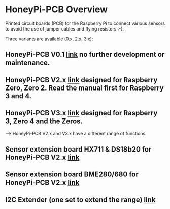 # HoneyPi-PCB Overview

Printed circuit boards (PCB) for the Raspberry Pi to connect various sensors to avoid the use of jumper cables and flying resistors :-).

Three variants are available (0.x, 2.x, 3.x):
## HoneyPi-PCB V0.1 [link](./PCB_V0.1) no further development or maintenance.

## HoneyPi-PCB V2.x [link](./PCB_V2.x) designed for Raspberry Zero, Zero 2. Read the manual first for Raspberry 3 and 4.  
## HoneyPi-PCB V3.x [link](./PCB_V3.x) designed for Raspberry 3, Zero 4 and the Zeros.
--> HoneyPi-PCB V2.x and V3.x have a different range of functions.  
 
## Sensor extension board HX711 & DS18b20 for HoneyPi-PCB V2.x [link](./PCB_Sensor_Board_2.x_HX711_DS18b20)  

## Sensor extension board BME280/680 for HoneyPi-PCB V2.x [link](./PCB_Sensor_Board_2.x_BME280_680_ATH10_HDC1080)  
## I2C Extender (one set to extend the range) [link](./PCB_I2C_Extender)  